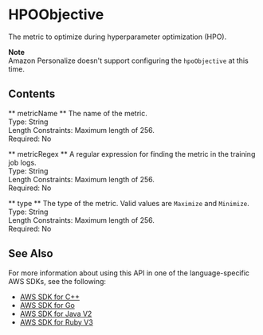 # HPOObjective<a name="API_HPOObjective"></a>

The metric to optimize during hyperparameter optimization \(HPO\)\.

**Note**  
Amazon Personalize doesn't support configuring the `hpoObjective` at this time\.

## Contents<a name="API_HPOObjective_Contents"></a>

 ** metricName **   <a name="personalize-Type-HPOObjective-metricName"></a>
The name of the metric\.  
Type: String  
Length Constraints: Maximum length of 256\.  
Required: No

 ** metricRegex **   <a name="personalize-Type-HPOObjective-metricRegex"></a>
A regular expression for finding the metric in the training job logs\.  
Type: String  
Length Constraints: Maximum length of 256\.  
Required: No

 ** type **   <a name="personalize-Type-HPOObjective-type"></a>
The type of the metric\. Valid values are `Maximize` and `Minimize`\.  
Type: String  
Length Constraints: Maximum length of 256\.  
Required: No

## See Also<a name="API_HPOObjective_SeeAlso"></a>

For more information about using this API in one of the language\-specific AWS SDKs, see the following:
+  [ AWS SDK for C\+\+](https://docs.aws.amazon.com/goto/SdkForCpp/personalize-2018-05-22/HPOObjective) 
+  [ AWS SDK for Go](https://docs.aws.amazon.com/goto/SdkForGoV1/personalize-2018-05-22/HPOObjective) 
+  [ AWS SDK for Java V2](https://docs.aws.amazon.com/goto/SdkForJavaV2/personalize-2018-05-22/HPOObjective) 
+  [ AWS SDK for Ruby V3](https://docs.aws.amazon.com/goto/SdkForRubyV3/personalize-2018-05-22/HPOObjective) 